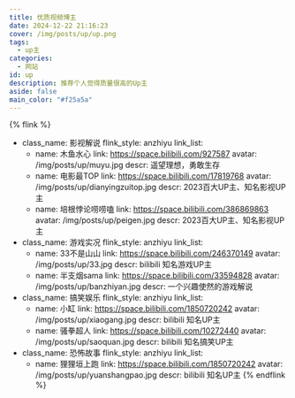 ```yaml
---
title: 优质视频博主
date: 2024-12-22 21:16:23
cover: /img/posts/up/up.png
tags:
  - up主
categories:
  - 网站
id: up
description: 推荐个人觉得质量很高的Up主
aside: false
main_color: "#f25a5a"
---
```

{% flink %}
- class_name: 影视解说
  flink_style: anzhiyu
  link_list:
    - name: 木鱼水心
      link: https://space.bilibili.com/927587
      avatar: /img/posts/up/muyu.jpg
      descr: 遥望理想，勇敢生存
    - name: 电影最TOP
      link: https://space.bilibili.com/17819768
      avatar: /img/posts/up/dianyingzuitop.jpg
      descr: 2023百大UP主、知名影视UP主
    - name: 培根悖论唠唠嗑
      link: https://space.bilibili.com/386869863
      avatar: /img/posts/up/peigen.jpg
      descr: 2023百大UP主、知名影视UP主    
- class_name: 游戏实况
  flink_style: anzhiyu
  link_list:
    - name: 33不是山山
      link: https://space.bilibili.com/246370149
      avatar: /img/posts/up/33.jpg
      descr: bilibili 知名游戏UP主
    - name: 半支烟sama
      link: https://space.bilibili.com/33594828
      avatar: /img/posts/up/banzhiyan.jpg
      descr: 一个兴趣使然的游戏解说
- class_name: 搞笑娱乐
  flink_style: anzhiyu
  link_list:
    - name: 小缸
      link: https://space.bilibili.com/1850720242
      avatar: /img/posts/up/xiaogang.jpg
      descr: bilibili 知名UP主
    - name: 骚拳超人
      link: https://space.bilibili.com/10272440
      avatar: /img/posts/up/saoquan.jpg
      descr: bilibili 知名搞笑UP主
- class_name: 恐怖故事
  flink_style: anzhiyu
  link_list:
    - name: 狸狸垣上跑
      link: https://space.bilibili.com/1850720242
      avatar: /img/posts/up/yuanshangpao.jpg
      descr: bilibili 知名UP主
{% endflink %}
